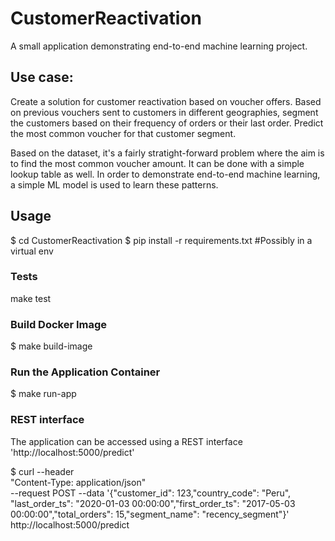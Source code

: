 # CustomerReactivation

A small application demonstrating end-to-end machine learning project.

## Use case:
Create a solution for customer reactivation based on voucher offers. Based on previous vouchers sent to customers in different geographies, segment the customers based on their frequency of orders or their last order. Predict the most common voucher for that customer segment.

Based on the dataset, it's a fairly stratight-forward problem where the aim is to find the most common voucher amount. It can be done with a simple lookup table as well. In order to demonstrate end-to-end machine learning, a simple ML model is used to learn these patterns.

## Usage
$ cd CustomerReactivation
$ pip install -r requirements.txt #Possibly in a virtual env

### Tests
make test

### Build Docker Image
$ make build-image

### Run the Application Container
$ make run-app

### REST interface
The application can be accessed using a REST interface 'http://localhost:5000/predict'

$ curl --header \
"Content-Type: application/json" \
--request POST   --data '{"customer_id": 123,"country_code": "Peru", "last_order_ts": "2020-01-03 00:00:00","first_order_ts": "2017-05-03 00:00:00","total_orders": 15,"segment_name": "recency_segment"}'  \
http://localhost:5000/predict
